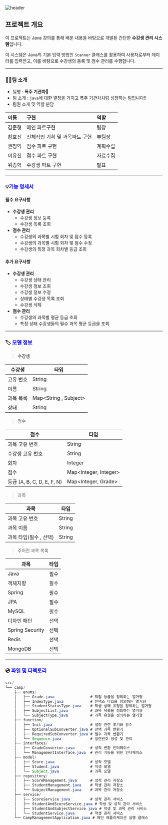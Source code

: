 ![header](https://capsule-render.vercel.app/api?text=23조%20수강생%20관리%20시스템&animation=fadeIn&type=venom&color=FFA7A7&fontColor=F15F5F)

## 프로젝트 개요

이 프로젝트는 Java 강의를 통해 배운 내용을 바탕으로 개발된 간단한 **수강생 관리 시스템**입니다.

이 시스템은 Java의 기본 입력 방법인 `Scanner` 클래스를 활용하여 사용자로부터 데이터를 입력받고, 이를 바탕으로 수강생의 등록 및 점수 관리를 수행합니다.

---

### 👨‍💻팀 소개

- 팀명 : **폭주 기관차🚂**
- 팀 소개 :  `java`에 대한 열정을 가지고 폭주 기관차처럼 성장하는 팀입니다!!
- 팀원 소개 및 역할  분담

| 이름   | 구현                           | 역할     |
| :----- | :----------------------------- | :------- |
| 김준형 | 메인 파트구현                  | 팀장     |
| 황호진 | 전체적인 기획 및 과목파트 구현 | 부팀장   |
| 권정익 | 점수 파트 구현                 | 계획수립 |
| 이유진 | 점수 파트 구현                 | 자료수집 |
| 위종혁 | 수강생 파트 구현               | 발표     |

---



### 💡<span style="color:blue">기능 명세서</span>

#### 필수 요구사항

- **수강생 관리**
  - 수강생 정보 등록
  - 수강생 목록 조회
- **점수 관리**
  - 수강생의 과목별 시험 회차 및 점수 등록
  - 수강생의 과목별 시험 회차 및 점수 수정
  - 수강생의 특정 과목 회차별 등급 조회

#### 추가 요구사항

- **수강생 관리**
  - 수강생 상태 관리
  - 수강생 정보 조회
  - 수강생 정보 수정
  - 상태별 수강생 목록 조회
  - 수강생 삭제
- **점수 관리**
  - 수강생의 과목별 평균 등급 조회
  - 특정 상태 수강생들의 필수 과목 평균 등급을 조회

---



### 🏷️ <span style="color:blue">모델 정보</span>

> **수강생**

| 수강생    | 타입                  |
| --------- | --------------------- |
| 고유 번호 | String                |
| 이름      | String                |
| 과목 목록 | Map<String , Subject> |
| 상태      | String                |

> 점수

| 점수                       | 타입   |
| -------------------------- | ------ |
| 과목 고유 번호             | String |
| 수강생 고유 번호           | String |
| 회차                       | Integer    |
| 점수                       | Map<Integer, Integer>    |
| 등급 (A, B, C, D, E, F, N) | Map<Integer, Grade>   |

> 과목

| 과목                   | 타입   |
| ---------------------- | ------ |
| 과목 고유 번호         | String |
| 과목 이름              | String |
| 과목 타입(필수 , 선택) | String |

> 주어진 과목 목록

| 과목            | 타입 |
| --------------- | ---- |
| Java            | 필수 |
| 객체지향        | 필수 |
| Spring          | 필수 |
| JPA             | 필수 |
| MySQL           | 필수 |
| 디자인 패턴     | 선택 |
| Spring Security | 선택 |
| Redis           | 선택 |
| MongoDB         | 선택 |

***



### 💿 <span style="color:blue">파일 및 디렉토리</span>

```java
src/
└── camp/
    ├── enums/
    │   ├── Grade.java                # 학점 등급을 정의하는 열거형
    │   ├── IndexType.java            # 인덱스 타입을 정의하는 열거형
    │   ├── StudentStatusType.java    # 학생 상태 유형을 정의하는 열거형
    │   ├── SubjectList.java          # 과목 목록을 정의하는 열거형
    │   └── SubjectType.java          # 과목 유형을 정의하는 열거형
    ├── function/
    │   ├── Init.java                 # 설정 관련 초기화 함수
    │   ├── OptionalSubConverter.java # 선택 과목 변환기
    │   ├── RequiredSubConverter.java # 필수 과목 변환기
    │   └── Sequence.java             # 일련번호 생성 및 관리
    ├── interfaces/
    │   ├── GradeConvertor.java       # 성적 변환 인터페이스
    │   └── ManagementInterface.java  # 관리 기능을 위한 인터페이스
    ├── model/
    │   ├── Score.java                # 성적 모델
    │   ├── Student.java              # 학생 모델
    │   └── Subject.java              # 과목 모델
    ├── repository/
    │   ├── ScoreManagement.java      # 성적 관리 저장소
    │   ├── StudentManagement.java    # 학생 관리 저장소
    │   └── SubjectManagement.java    # 과목 관리 저장소
    ├── service/
    │   ├── ScoreService.java         # 성적 관리 서비스
    │   ├── StudentAndScoreService.java # 학생 및 성적 관리 서비스
    │   ├── StudentAndSubjectService.java # 학생 및 과목 관리 서비스
    │   └── StudentService.java       # 학생 관리 서비스
    └── CampManagementApplication.java # 메인 애플리케이션 실행 클래스
```

